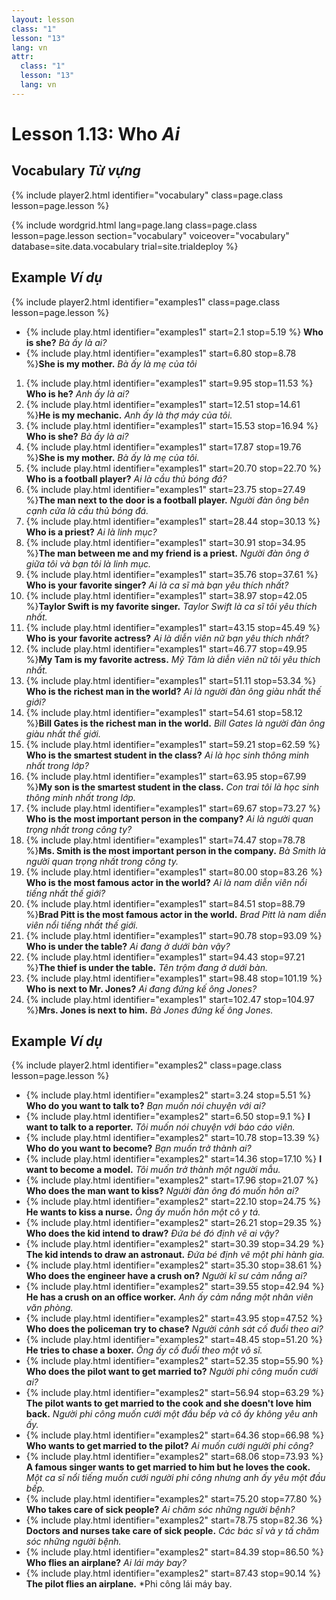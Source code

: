 ```yaml
---
layout: lesson
class: "1"
lesson: "13"
lang: vn
attr:
  class: "1"
  lesson: "13"
  lang: vn
---
```


# Lesson 1.13: Who *Ai*

## Vocabulary *Từ vựng*
{% include player2.html identifier="vocabulary" class=page.class lesson=page.lesson %}

{% include wordgrid.html lang=page.lang
		class=page.class 
		lesson=page.lesson 
		section="vocabulary"
		voiceover="vocabulary"
		database=site.data.vocabulary 
		trial=site.trialdeploy %}




## Example *Ví dụ*
{% include player2.html identifier="examples1" class=page.class lesson=page.lesson %}

-  {% include play.html identifier="examples1" start=2.1 stop=5.19 %} **Who is she?**  *Bà ấy là ai?*
-  {% include play.html identifier="examples1" start=6.80 stop=8.78 %}**She is my mother.**  *Bà ấy là mẹ của tôi*
  
1. {% include play.html identifier="examples1" start=9.95 stop=11.53 %} **Who is he?**  *Anh ấy là ai?*
2. {% include play.html identifier="examples1" start=12.51 stop=14.61 %}**He is my mechanic.**  *Anh ấy là thợ máy của tôi.*
3. {% include play.html identifier="examples1" start=15.53 stop=16.94 %} **Who is she?**  *Bà ấy là ai?*
4. {% include play.html identifier="examples1" start=17.87 stop=19.76 %}**She is my mother.**  *Bà ấy là mẹ của tôi.*
5. {% include play.html identifier="examples1" start=20.70 stop=22.70 %} **Who is a football player?** *Ai là cầu thủ bóng đá?*
6. {% include play.html identifier="examples1" start=23.75 stop=27.49 %}**The man next to the door is a football player.**  *Người đàn ông bên cạnh cửa là cầu thủ bóng đá.*
7. {% include play.html identifier="examples1" start=28.44 stop=30.13 %} **Who is a priest?**  *Ai là linh mục?*
8. {% include play.html identifier="examples1" start=30.91 stop=34.95 %}**The man between me and my friend is a priest.**  *Người đàn ông ở giữa tôi và bạn tôi là linh mục.*
9. {% include play.html identifier="examples1" start=35.76 stop=37.61 %} **Who is your favorite singer?**  *Ai là ca sĩ mà bạn yêu thích nhất?*
10. {% include play.html identifier="examples1" start=38.97 stop=42.05 %}**Taylor Swift is my favorite singer.**  *Taylor Swift là ca sĩ tôi yêu thích nhất.*
11. {% include play.html identifier="examples1" start=43.15 stop=45.49 %} **Who is your favorite actress?**  *Ai là diễn viên nữ bạn yêu thích nhất?*
12. {% include play.html identifier="examples1" start=46.77 stop=49.95 %}**My Tam is my favorite actress.**  *Mỹ Tâm là diễn viên nữ tôi yêu thích nhất.*
13. {% include play.html identifier="examples1" start=51.11 stop=53.34 %} **Who is the richest man in the world?**  *Ai là người đàn ông giàu nhất thế giới?*
14. {% include play.html identifier="examples1" start=54.61 stop=58.12 %}**Bill Gates is the richest man in the world.**  *Bill Gates là người đàn ông giàu nhất thế giới.*
15. {% include play.html identifier="examples1" start=59.21 stop=62.59 %} **Who is the smartest student in the class?**  *Ai là học sinh thông minh nhất trong lớp?*
16. {% include play.html identifier="examples1" start=63.95 stop=67.99 %}**My son is the smartest student in the class.**  *Con trai tôi là học sinh thông minh nhất trong lớp.*
17. {% include play.html identifier="examples1" start=69.67 stop=73.27 %} **Who is the most important person in the company?**  *Ai là người quan trọng nhất trong công ty?*
18. {% include play.html identifier="examples1" start=74.47 stop=78.78 %}**Ms. Smith is the most important person in the company.**  *Bà Smith là người quan trọng nhất trong công ty.*
19. {% include play.html identifier="examples1" start=80.00 stop=83.26 %} **Who is the most famous actor in the world?**  *Ai là nam diễn viên nổi tiếng nhất thế giới?*
20. {% include play.html identifier="examples1" start=84.51 stop=88.79 %}**Brad Pitt is the most famous actor in the world.**  *Brad Pitt là nam diễn viên nổi tiếng nhất thế giới.*
21. {% include play.html identifier="examples1" start=90.78 stop=93.09 %} **Who is under the table?**  *Ai đang ở dưới bàn vậy?*
22. {% include play.html identifier="examples1" start=94.43 stop=97.21 %}**The thief is under the table.**  *Tên trộm đang ở dưới bàn.*
23. {% include play.html identifier="examples1" start=98.48 stop=101.19 %} **Who is next to Mr. Jones?**  *Ai đang đứng kế ông Jones?*
24. {% include play.html identifier="examples1" start=102.47 stop=104.97 %}**Mrs. Jones is next to him.**  *Bà Jones đứng kế ông Jones.*


## Example *Ví dụ*
{% include player2.html identifier="examples2" class=page.class lesson=page.lesson %}

- {% include play.html identifier="examples2" start=3.24 stop=5.51 %} **Who do you want to talk to?**  *Bạn muốn nói chuyện với ai?*
- {% include play.html identifier="examples2" start=6.50 stop=9.1 %} **I want to talk to a reporter.**  *Tôi muốn nói chuyện với báo cáo viên.*
- {% include play.html identifier="examples2" start=10.78 stop=13.39 %} **Who do you want to become?**  *Bạn muốn trở thành ai?*
- {% include play.html identifier="examples2" start=14.36 stop=17.10 %} **I want to become a model.**  *Tôi muốn trở thành một người mẫu.*
- {% include play.html identifier="examples2" start=17.96 stop=21.07 %} **Who does the man want to kiss?**  *Người đàn ông đó muốn hôn ai?*
- {% include play.html identifier="examples2" start=22.10 stop=24.75 %} **He wants to kiss a nurse.**  *Ông ấy muốn hôn một cô y tá.*
- {% include play.html identifier="examples2" start=26.21 stop=29.35 %} **Who does the kid intend to draw?**  *Đứa bé đó định vẽ ai vậy?*
- {% include play.html identifier="examples2" start=30.39 stop=34.29 %} **The kid intends to draw an astronaut.**  *Đứa bé định vẽ một phi hành gia.*
- {% include play.html identifier="examples2" start=35.30 stop=38.61 %} **Who does the engineer have a crush on?**  *Người kĩ sư cảm nắng ai?*
- {% include play.html identifier="examples2" start=39.55 stop=42.94 %} **He has a crush on an office worker.**  *Anh ấy cảm nắng một nhân viên văn phòng.*
- {% include play.html identifier="examples2" start=43.95 stop=47.52 %} **Who does the policeman try to chase?**  *Người cảnh sát cố đuổi theo ai?*
- {% include play.html identifier="examples2" start=48.45 stop=51.20 %} **He tries to chase a boxer.**  *Ông ấy cố đuổi theo một võ sĩ.*
- {% include play.html identifier="examples2" start=52.35 stop=55.90 %} **Who does the pilot want to get married to?**  *Người phi công muốn cưới ai?*
- {% include play.html identifier="examples2" start=56.94 stop=63.29 %} **The pilot wants to get married to the cook and she doesn't love him back.**  *Người phi công muốn cưới một đầu bếp và cô ấy không yêu anh ấy.*
- {% include play.html identifier="examples2" start=64.36 stop=66.98 %} **Who wants to get married to the pilot?**  *Ai muốn cưới người phi công?*
- {% include play.html identifier="examples2" start=68.06 stop=73.93 %} **A famous singer wants to get married to him but he loves the cook.**  *Một ca sĩ nổi tiếng muốn cưới người phi công nhưng anh ấy yêu một đầu bếp.*
- {% include play.html identifier="examples2" start=75.20 stop=77.80 %} **Who takes care of sick people?**  *Ai chăm sóc những người bệnh?*
- {% include play.html identifier="examples2" start=78.75 stop=82.36 %} **Doctors and nurses take care of sick people.**  *Các bác sĩ và y tấ chăm sóc những người bệnh.*
- {% include play.html identifier="examples2" start=84.39 stop=86.50 %} **Who flies an airplane?**  *Ai lái máy bay?*
- {% include play.html identifier="examples2" start=87.43 stop=90.14 %} **The pilot flies an airplane.**  *Phi công lái máy bay.


 
